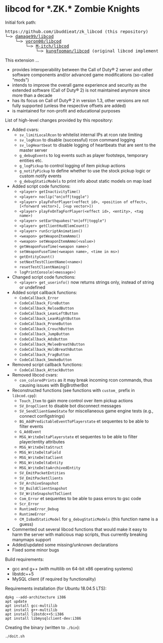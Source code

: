 # libcod for \*.ZK.\* Zombie Knights

Initial fork path:

<pre>
https://github.com/ibuddieat/zk_libcod (this repository)
└─> <a href="https://github.com/damage99/libcod">damage99/libcod</a>
    └─> <a href="https://github.com/voron00/libcod">voron00/libcod</a>
        └─> <a href="https://github.com/M-itch/libcod">M-itch/libcod</a>
            └─> <a href="https://github.com/kungfooman/libcod">kungfooman/libcod</a> (original libcod implementation)
</pre>

This extension ...
- provides interoperability between the Call of Duty&reg; 2 server and other software components and/or advanced game modifications (so-called "mods")
- intends to improve the overall game experience and security as the extended software (Call of Duty&reg; 2) is not maintained anymore since more than a decade
- has its focus on Call of Duty&reg; 2 in version 1.3, other versions are not fully supported (unless the respective offsets are added)
- is maintained for non-profit and educational purposes

List of high-level changes provided by this repository:
- Added cvars:
  * `sv_limitLocalRcon` to whitelist internal IPs at rcon rate limiting
  * `sv_logRcon` to disable (successful) rcon command logging
  * `sv_logHeartbeat` to disable logging of heartbeats that are sent to the master server
  * `g_debugEvents` to log events such as player footsteps, temporary entities etc.
  * `g_logPickup` to control logging of item pickup actions
  * `g_notifyPickup` to define whether to use the stock pickup logic or custom notify events
  * `g_debugStaticModels` to print info about static models on map load
- Added script code functions:
  * `<player> getInactivityTime()`
  * `<player> noclip("on|off|toggle")`
  * `<player> playFxForPlayer(<effect id>, <position of effect>, [<forward vector>], [<up vector>])`
  * `<player> playFxOnTagForPlayer(<effect id>, <entity>, <tag name>)`
  * `<player> setEarthquakes("on|off|toggle")`
  * `<player> getClientHudElemCount()`
  * `<player> runScriptAnimation()`
  * `<weapon> getWeaponItemAmmo()`
  * `<weapon> setWeaponItemAmmo(<value>)`
  * `getWeaponFuseTime(<weapon name>)`
  * `setWeaponFuseTime(<weapon name>, <time in ms>)`
  * `getEntityCount()`
  * `setNextTestClientName(<name>)`
  * `resetTestClientNaming()`
  * `logPrintConsole(<message>)`
- Changed script code functions:
  * `<player> get_userinfo()` now returns strings only, instead of string or undefined
- Added script callback functions:
  * `CodeCallback_Error`
  * `CodeCallback_FireButton`
  * `CodeCallback_ReloadButton`
  * `CodeCallback_LeanLeftButton`
  * `CodeCallback_LeanRightButton`
  * `CodeCallback_ProneButton`
  * `CodeCallback_CrouchButton`
  * `CodeCallback_JumpButton`
  * `CodeCallback_AdsButton`
  * `CodeCallback_MeleeBreathButton`
  * `CodeCallback_HoldBreathButton`
  * `CodeCallback_FragButton`
  * `CodeCallback_SmokeButton`
- Removed script callback functions:
  * `CodeCallback_AttackButton`
- Removed libcod cvars:
  * `con_coloredPrints` as it may break incoming rcon commands, thus causing issues with BigBrotherBot
- Reconstructed functions (see functions with `custom_` prefix in `libcod.cpp`):
  * `Touch_Item` to gain more control over item pickup actions
  * `SV_DropClient` to disable bot disconnect messages
  * `SV_SendClientGameState` for miscellaneous game engine tests (e.g., connect configstrings)
  * `BG_AddPredictableEventToPlayerstate` et sequentes to be able to filter events
  * `G_AddEvent`
  * `MSG_WriteDeltaPlayerstate` et sequentes to be able to filter player/entity attributes
  * `MSG_WriteDeltaStruct`
  * `MSG_WriteDeltaField`
  * `MSG_WriteDeltaClient`
  * `MSG_WriteDeltaEntity`
  * `MSG_WriteDeltaArchivedEntity`
  * `SV_EmitPacketEntities`
  * `SV_EmitPacketClients`
  * `SV_ArchiveSnapshot`
  * `SV_BuildClientSnapshot`
  * `SV_WriteSnapshotToClient`
  * `Com_Error` et sequentes to be able to pass errors to gsc code
  * `Scr_Error`
  * `RuntimeError_Debug`
  * `RuntimeError`
  * `CM_IsBadStaticModel` for `g_debugStaticModels` (this function name is a guess)
- Commented out several libcod functions that would make it easy to harm the server with malicious map scripts, thus currently breaking manymaps support
- Added/updated some missing/unknown declarations
- Fixed some minor bugs

Build requirements:
- gcc and g++ (with multilib on 64-bit x86 operating systems)
- libstdc++5
- MySQL client (if required by functionality)

Requirements installation (for Ubuntu 18.04.5 LTS):
```
dpkg --add-architecture i386
apt update
apt install gcc-multilib
apt install g++-multilib
apt install libstdc++5:i386
apt install libmysqlclient-dev:i386
```

Creating the binary (written to `./bin`):
```
./doit.sh
```